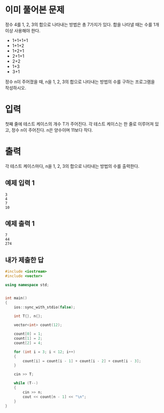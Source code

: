 이미 풀어본 문제
=================
정수 4를 1, 2, 3의 합으로 나타내는 방법은 총 7가지가 있다. 합을 나타낼 때는 수를 1개 이상 사용해야 한다.

- 1+1+1+1
- 1+1+2
- 1+2+1
- 2+1+1
- 2+2
- 1+3
- 3+1

정수 n이 주어졌을 때, n을 1, 2, 3의 합으로 나타내는 방법의 수를 구하는 프로그램을 작성하시오.

입력
==========
첫째 줄에 테스트 케이스의 개수 T가 주어진다. 각 테스트 케이스는 한 줄로 이루어져 있고, 정수 n이 주어진다. n은 양수이며 11보다 작다.

출력
===========
각 테스트 케이스마다, n을 1, 2, 3의 합으로 나타내는 방법의 수를 출력한다.

예제 입력 1 
-----------
```
3
4
7
10
```
예제 출력 1 
-----------
```
7
44
274
```

내가 제출한 답
------------
```cpp
#include <iostream>
#include <vector>

using namespace std;


int main()
{
	ios::sync_with_stdio(false);
	
	int T{}, n{};

	vector<int> count(12);

	count[0] = 1;
	count[1] = 2;
	count[2] = 4;

	for (int i = 3; i < 12; i++)
	{
		count[i] = count[i - 1] + count[i - 2] + count[i - 3];
	}

	cin >> T;

	while (T--)
	{
		cin >> n;
		cout << count[n - 1] << "\n";
	}
}
```
